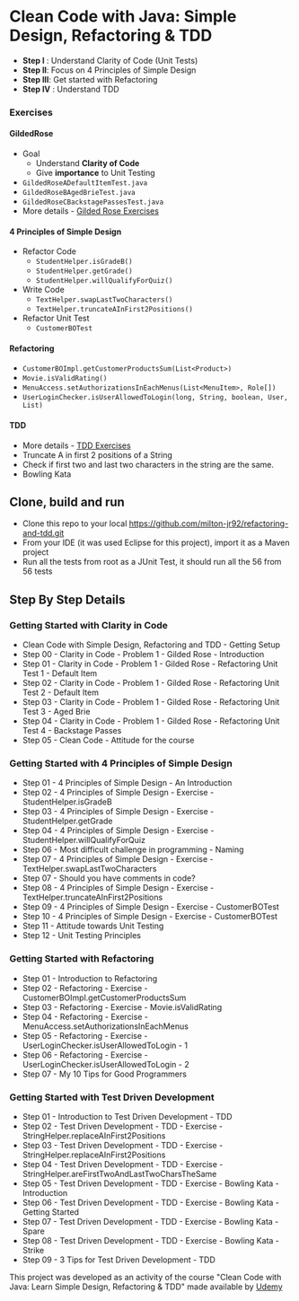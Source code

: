 # Clean Code with Java: Simple Design, Refactoring & TDD

- **Step I** : Understand Clarity of Code (Unit Tests)
- **Step II**: Focus on 4 Principles of Simple Design
- **Step III**: Get started with Refactoring
- **Step IV** : Understand TDD



### Exercises

#### GildedRose
- Goal
	- Understand **Clarity of Code**
	- Give **importance** to Unit Testing
- `GildedRoseADefaultItemTest.java`
- `GildedRoseBAgedBrieTest.java`
- `GildedRoseCBackstagePassesTest.java`
- More details - [Gilded Rose Exercises](https://github.com/milton-jr92/refactoring-and-tdd/blob/main/GildedRoseProblemStatement.md)

#### 4 Principles of Simple Design
- Refactor Code
	- `StudentHelper.isGradeB()`
	- `StudentHelper.getGrade()`
	- `StudentHelper.willQualifyForQuiz()`
- Write Code
	- `TextHelper.swapLastTwoCharacters()`
	- `TextHelper.truncateAInFirst2Positions()`
- Refactor Unit Test
	- `CustomerBOTest`

#### Refactoring
- `CustomerBOImpl.getCustomerProductsSum(List<Product>)`
- `Movie.isValidRating()`
- `MenuAccess.setAuthorizationsInEachMenus(List<MenuItem>, Role[])`
- `UserLoginChecker.isUserAllowedToLogin(long, String, boolean, User, List)`

#### TDD
- More details - [TDD Exercises](https://github.com/milton-jr92/refactoring-and-tdd/blob/main/tdd.md)
- Truncate A in first 2 positions of a String
- Check if first two and last two characters in the string are the same.
- Bowling Kata

## Clone, build and run
- Clone this repo to your local https://github.com/milton-jr92/refactoring-and-tdd.git
- From your IDE (it was used Eclipse for this project), import it as a Maven project
- Run all the tests from root as a JUnit Test, it should run all the 56 from 56 tests

## Step By Step Details

### Getting Started with Clarity in Code
- Clean Code with Simple Design, Refactoring and TDD - Getting Setup
- Step 00 - Clarity in Code - Problem 1 - Gilded Rose - Introduction
- Step 01 - Clarity in Code - Problem 1 - Gilded Rose - Refactoring Unit Test 1 - Default Item
- Step 02 - Clarity in Code - Problem 1 - Gilded Rose - Refactoring Unit Test 2 - Default Item
- Step 03 - Clarity in Code - Problem 1 - Gilded Rose - Refactoring Unit Test 3 - Aged Brie
- Step 04 - Clarity in Code - Problem 1 - Gilded Rose - Refactoring Unit Test 4 - Backstage Passes
- Step 05 - Clean Code - Attitude for the course

### Getting Started with 4 Principles of Simple Design
- Step 01 - 4 Principles of Simple Design - An Introduction
- Step 02 - 4 Principles of Simple Design - Exercise - StudentHelper.isGradeB
- Step 03 - 4 Principles of Simple Design - Exercise - StudentHelper.getGrade
- Step 04 - 4 Principles of Simple Design - Exercise - StudentHelper.willQualifyForQuiz
- Step 06 - Most difficult challenge in programming - Naming
- Step 07 - 4 Principles of Simple Design - Exercise - TextHelper.swapLastTwoCharacters
- Step 07 - Should you have comments in code?
- Step 08 - 4 Principles of Simple Design - Exercise - TextHelper.truncateAInFirst2Positions
- Step 09 - 4 Principles of Simple Design - Exercise - CustomerBOTest
- Step 10 - 4 Principles of Simple Design - Exercise - CustomerBOTest
- Step 11 - Attitude towards Unit Testing
- Step 12 - Unit Testing Principles

### Getting Started with Refactoring
- Step 01 - Introduction to Refactoring
- Step 02 - Refactoring - Exercise - CustomerBOImpl.getCustomerProductsSum
- Step 03 - Refactoring - Exercise - Movie.isValidRating
- Step 04 - Refactoring - Exercise - MenuAccess.setAuthorizationsInEachMenus
- Step 05 - Refactoring - Exercise - UserLoginChecker.isUserAllowedToLogin - 1
- Step 06 - Refactoring - Exercise - UserLoginChecker.isUserAllowedToLogin - 2
- Step 07 - My 10 Tips for Good Programmers

### Getting Started with Test Driven Development
- Step 01 - Introduction to Test Driven Development - TDD
- Step 02 - Test Driven Development - TDD - Exercise - StringHelper.replaceAInFirst2Positions
- Step 03 - Test Driven Development - TDD - Exercise - StringHelper.replaceAInFirst2Positions
- Step 04 - Test Driven Development - TDD - Exercise - StringHelper.areFirstTwoAndLastTwoCharsTheSame
- Step 05 - Test Driven Development - TDD - Exercise - Bowling Kata - Introduction
- Step 06 - Test Driven Development - TDD - Exercise - Bowling Kata - Getting Started
- Step 07 - Test Driven Development - TDD - Exercise - Bowling Kata - Spare
- Step 08 - Test Driven Development - TDD - Exercise - Bowling Kata - Strike
- Step 09 - 3 Tips for Test Driven Development - TDD

This project was developed as an activity of the course "Clean Code with Java: Learn Simple Design, Refactoring & TDD" made available by [Udemy](https://www.udemy.com/course/java-clean-code-with-refactoring-and-tdd/?referralCode=201A00544D2D754A688F)
